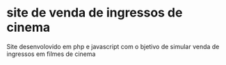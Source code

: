 # site de venda de ingressos de cinema
Site desenvolovido em php e javascript com o bjetivo de simular venda de ingressos em filmes de cinema
